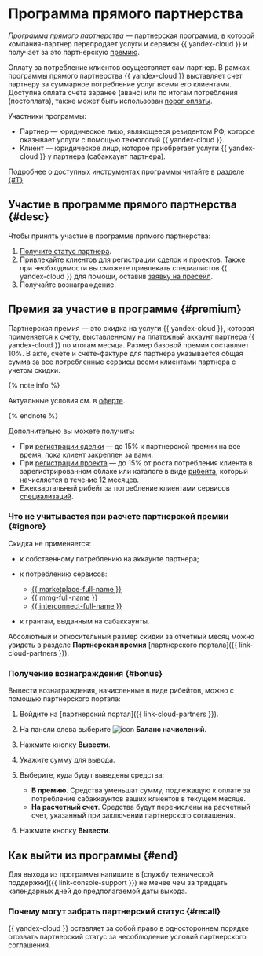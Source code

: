 # Программа прямого партнерства


_Программа прямого партнерства_ — партнерская программа, в которой компания-партнер перепродает услуги и сервисы {{ yandex-cloud }} и получает за это партнерскую [премию](#premium).

Оплату за потребление клиентов осуществляет сам партнер. В рамках программы прямого партнерства {{ yandex-cloud }} выставляет счет партнеру за суммарное потребление услуг всеми его клиентами. Доступна оплата счета заранее (аванс) или по итогам потребления (постоплата), также может быть использован [порог оплаты](../../billing/concepts/billing-threshold.md).

Участники программы:

* Партнер — юридическое лицо, являющееся резидентом РФ, которое оказывает услуги с помощью технологий {{ yandex-cloud }}.
* Клиент — юридическое лицо, которое приобретает услуги {{ yandex-cloud }} у партнера (сабаккаунт партнера).

Подробнее о доступных инструментах программы читайте в разделе [{#T}](./var-tools.md).

## Участие в программе прямого партнерства {#desc}

Чтобы принять участие в программе прямого партнерства:

1. [Получите статус партнера](../quickstart.md).
1. Привлекайте клиентов для регистрации [сделок](./var-tools.md#deal-reg) и [проектов](./var-tools.md#project-reg). Также при необходимости вы сможете привлекать специалистов {{ yandex-cloud }} для помощи, оставив [заявку на пресейл](./var-tools.md#presale).
1. Получайте вознаграждение.

## Премия за участие в программе {#premium}

Партнерская премия — это скидка на услуги {{ yandex-cloud }}, которая применяется к счету, выставленному на платежный аккаунт партнера {{ yandex-cloud }} по итогам месяца. Размер базовой премии составляет 10%. В акте, счете и счете-фактуре для партнера указывается общая сумма за все потребленные сервисы всеми клиентами партнера с учетом скидки.

{% note info %}
  
Актуальные условия см. в [оферте]((https://yandex.ru/legal/cloud_grant/?lang=ru)).
  
{% endnote %}

Дополнительно вы можете получить:

* При [регистрации сделки](./var-tools.md#deal-reg) — до 15% к партнерской премии на все время, пока клиент закреплен за вами.
* При [регистрации проекта](./var-tools.md#project-reg) — до 15% от роста потребления клиента в зарегистрированном облаке или каталоге в виде [рибейта](../terms.md#rebate), который начисляется в течение 12 месяцев.
* Ежеквартальный рибейт за потребление клиентами сервисов [специализаций](../specializations/index.md).

### Что не учитывается при расчете партнерской премии {#ignore}

Скидка не применяется:

* к собственному потреблению на аккаунте партнера;
* к потреблению сервисов:

  * [{{ marketplace-full-name }}](/marketplace)
  * [{{ mmg-full-name }}](../../storedoc/)
  * [{{ interconnect-full-name }}](../../interconnect/)

* к грантам, выданным на сабаккаунты.

Абсолютный и относительный размер скидки за отчетный месяц можно увидеть в разделе **Партнерская премия** [партнерского портала]({{ link-cloud-partners }}).


### Получение вознаграждения {#bonus}

Вывести вознаграждения, начисленные в виде рибейтов, можно с помощью партнерского портала:

1. Войдите на [партнерский портал]({{ link-cloud-partners }}).
1. На панели слева выберите ![icon](../../_assets/console-icons/sack.svg) **Баланс начислений**.
1. Нажмите кнопку **Вывести**.
1. Укажите сумму для вывода.
1. Выберите, куда будут выведены средства:

   * **В премию**. Средства уменьшат сумму, подлежащую к оплате за потребление сабаккаунтов ваших клиентов в текущем месяце.
   * **На расчетный счет**. Средства будут перечислены на расчетный счет, указанный при заключении партнерского соглашения.

1. Нажмите кнопку **Вывести**.


## Как выйти из программы {#end}

Для выхода из программы напишите в [службу технической поддержки]({{ link-console-support }}) не менее чем за тридцать календарных дней до предполагаемой даты выхода.

### Почему могут забрать партнерский статус {#recall}

{{ yandex-cloud }} оставляет за собой право в одностороннем порядке отозвать партнерский статус за несоблюдение условий партнерского соглашения.
